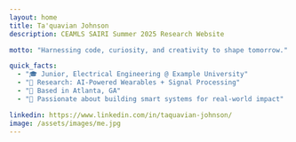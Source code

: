 ```yaml
---
layout: home
title: Ta'quavian Johnson
description: CEAMLS SAIRI Summer 2025 Research Website

motto: "Harnessing code, curiosity, and creativity to shape tomorrow."

quick_facts:
  - "🎓 Junior, Electrical Engineering @ Example University"
  - "🔬 Research: AI-Powered Wearables + Signal Processing"
  - "📍 Based in Atlanta, GA"
  - "🚀 Passionate about building smart systems for real-world impact"

linkedin: https://www.linkedin.com/in/taquavian-johnson/
image: /assets/images/me.jpg
---
```

